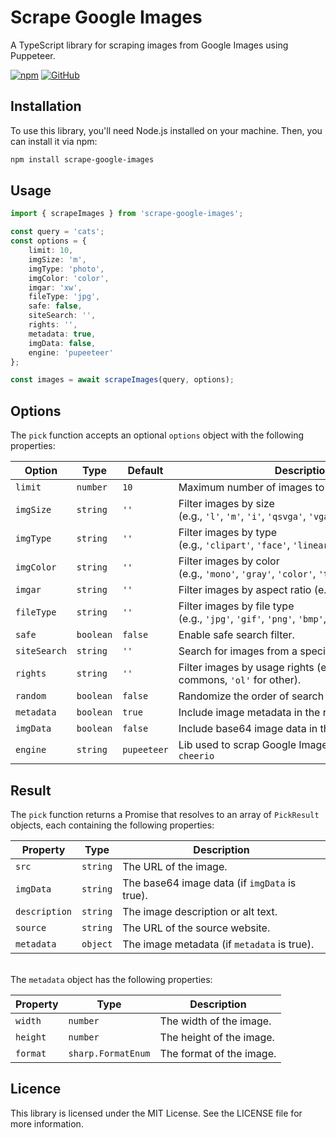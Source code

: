 # Scrape Google Images

A TypeScript library for scraping images from Google Images using Puppeteer.

[![npm](https://img.shields.io/npm/v/scrape-google-images)](https://www.npmjs.com/package/scrape-google-images)
[![GitHub](https://img.shields.io/github/stars/EddyDezuraud/scrape-google-images)](https://github.com/EddyDezuraud/scrape-google-images)


## Installation

To use this library, you'll need Node.js installed on your machine. Then, you can install it via npm:

```bash
npm install scrape-google-images
```

## Usage
```typescript
import { scrapeImages } from 'scrape-google-images';

const query = 'cats';
const options = {
    limit: 10,
    imgSize: 'm',
    imgType: 'photo',
    imgColor: 'color',
    imgar: 'xw',
    fileType: 'jpg',
    safe: false,
    siteSearch: '',
    rights: '',
    metadata: true,
    imgData: false,
    engine: 'pupeeteer'
};

const images = await scrapeImages(query, options);
```


## Options 
The `pick` function accepts an optional `options` object with the following properties:

| Option       | Type      | Default     | Description                                                                               |
| ------------ | --------- | -------     | ----------------------------------------------------------------------------------------- |
| `limit`      | `number`  | `10`        | Maximum number of images to retrieve. (max: 100)                                          |
| `imgSize`    | `string`  | `''`        | Filter images by size (e.g., `'l'`, `'m'`, `'i'`, `'qsvga'`, `'vga'`, `'svga'`, `'xga'`). |
| `imgType`    | `string`  | `''`        | Filter images by type (e.g., `'clipart'`, `'face'`, `'lineart'`, `'stock'`, `'photo'`).   |
| `imgColor`   | `string`  | `''`        | Filter images by color (e.g., `'mono'`, `'gray'`, `'color'`, `'trans'`).                  |
| `imgar`      | `string`  | `''`        | Filter images by aspect ratio (e.g., `'t'`, `'s'`, `'w'`, `'xw'`)                         |
| `fileType`   | `string`  | `''`        | Filter images by file type (e.g., `'jpg'`, `'gif'`, `'png'`, `'bmp'`, `'svg'`, `'webp'`). |
| `safe`       | `boolean` | `false`     | Enable safe search filter.                                                                |
| `siteSearch` | `string`  | `''`        | Search for images from a specific website.                                                |
| `rights`     | `string`  | `''`        | Filter images by usage rights (e.g., `'cl'` for creative commons, `'ol'` for other).      |
| `random`     | `boolean` | `false`     | Randomize the order of search results.                                                    |
| `metadata`   | `boolean` | `true`      | Include image metadata in the results.                                                    |
| `imgData`    | `boolean` | `false`     | Include base64 image data in the results.                                                 |
| `engine`     | `string`  | `pupeeteer` | Lib used to scrap Google Images Data. `pupeeteer` or `cheerio`                            |


## Result 

The `pick` function returns a Promise that resolves to an array of `PickResult` objects, each containing the following properties:

| Property      | Type     | Description                                   |
| ------------- | -------- | --------------------------------------------- |
| `src`         | `string` | The URL of the image.                         |
| `imgData`     | `string` | The base64 image data (if `imgData` is true). |
| `description` | `string` | The image description or alt text.            |
| `source`      | `string` | The URL of the source website.                |
| `metadata`    | `object` | The image metadata (if `metadata` is true).   |

\
The `metadata` object has the following properties:

| Property | Type               | Description              |
| -------- | ------------------ | ------------------------ |
| `width`  | `number`           | The width of the image.  |
| `height` | `number`           | The height of the image. |
| `format` | `sharp.FormatEnum` | The format of the image. |


## Licence
This library is licensed under the MIT License. See the LICENSE file for more information.
